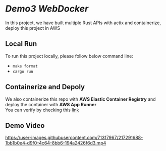 # ***Demo3 WebDocker***

In this project, we have built multiple Rust APIs with actix and containerize, deploy this project in AWS 

## Local Run
To run this project locally, please follow below command line:  
* `make format` 
* `cargo run`

## Containerize and Depoly
We also containerize this repo with **AWS Elastic Container Registry** and deploy the container with **AWS App Runner**   
You can verify by checking this [link](https://mbmmaunpke.us-east-1.awsapprunner.com/)

## Demo Video

https://user-images.githubusercontent.com/71317967/217291688-1bb1b0e4-d9f0-4c64-8bb6-194a2426f6d3.mp4

